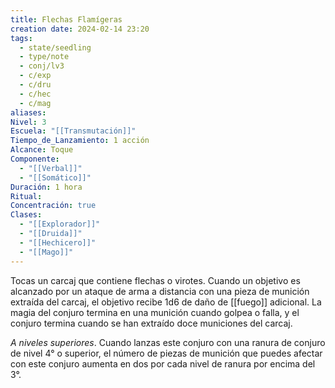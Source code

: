 ```yaml
---
title: Flechas Flamígeras
creation date: 2024-02-14 23:20
tags:
  - state/seedling
  - type/note
  - conj/lv3
  - c/exp
  - c/dru
  - c/hec
  - c/mag
aliases: 
Nivel: 3
Escuela: "[[Transmutación]]"
Tiempo_de_Lanzamiento: 1 acción
Alcance: Toque
Componente:
  - "[[Verbal]]"
  - "[[Somático]]"
Duración: 1 hora
Ritual: 
Concentración: true
Clases:
  - "[[Explorador]]"
  - "[[Druida]]"
  - "[[Hechicero]]"
  - "[[Mago]]"
---
```

Tocas un carcaj que contiene flechas o virotes. Cuando un objetivo es alcanzado por un ataque de arma a distancia con una pieza de munición extraída del carcaj, el objetivo recibe 1d6 de daño de [[fuego]] adicional. La magia del conjuro termina en una munición cuando golpea o falla, y el conjuro termina cuando se han extraído doce municiones del carcaj.

*A niveles superiores*. Cuando lanzas este conjuro con una ranura de conjuro de nivel 4° o superior, el número de piezas de munición que puedes afectar con este conjuro aumenta en dos por cada nivel de ranura por encima del 3°.